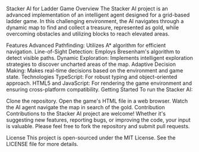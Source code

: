 Stacker AI for Ladder Game
Overview
The Stacker AI project is an advanced implementation of an intelligent agent designed for a grid-based ladder game. In this challenging environment, the AI navigates through a dynamic map to find and collect a treasure, represented as gold, while overcoming obstacles and utilizing blocks to reach elevated areas.

Features
Advanced Pathfinding: Utilizes A* algorithm for efficient navigation.
Line-of-Sight Detection: Employs Bresenham's algorithm to detect visible paths.
Dynamic Exploration: Implements intelligent exploration strategies to discover uncharted areas of the map.
Adaptive Decision Making: Makes real-time decisions based on the environment and game state.
Technologies
TypeScript: For robust typing and object-oriented approach.
HTML5 and JavaScript: For rendering the game environment and ensuring cross-platform compatibility.
Getting Started
To run the Stacker AI:

Clone the repository.
Open the game's HTML file in a web browser.
Watch the AI agent navigate the map in search of the gold.
Contribution
Contributions to the Stacker AI project are welcome! Whether it's suggesting new features, reporting bugs, or improving the code, your input is valuable. Please feel free to fork the repository and submit pull requests.

License
This project is open-sourced under the MIT License. See the LICENSE file for more details.
